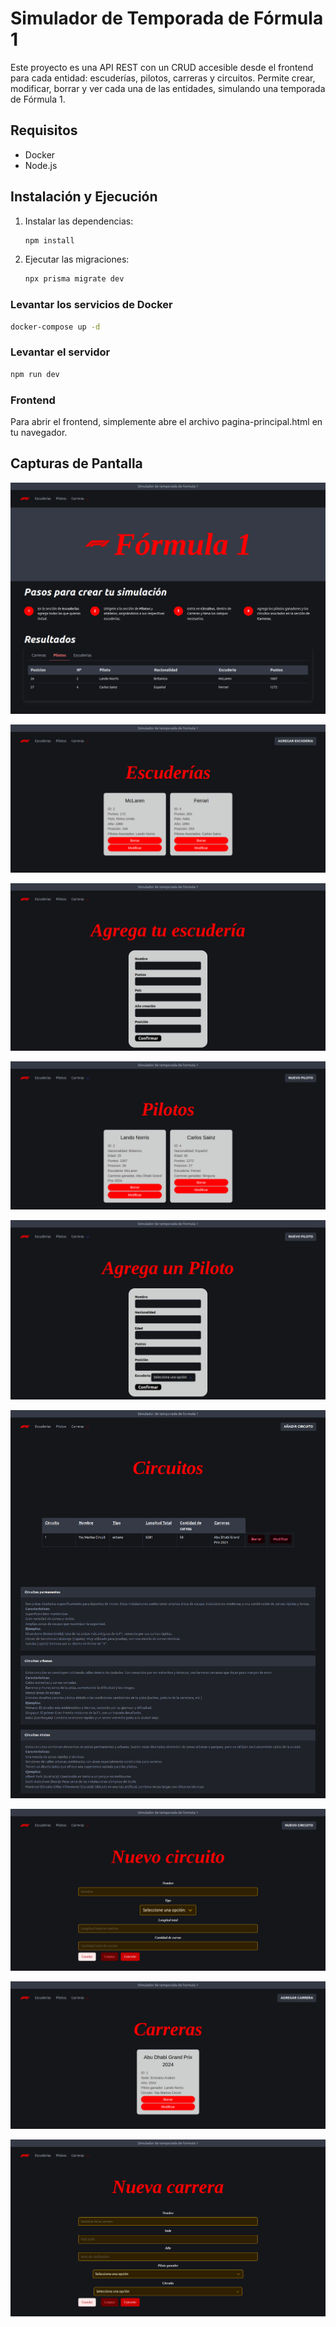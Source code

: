 # Simulador de Temporada de Fórmula 1

Este proyecto es una API REST con un CRUD accesible desde el frontend para cada entidad: escuderías, pilotos, carreras y circuitos. Permite crear, modificar, borrar y ver cada una de las entidades, simulando una temporada de Fórmula 1.

## Requisitos

- Docker
- Node.js

## Instalación y Ejecución

1. Instalar las dependencias:
    ```sh
    npm install
    ```

2. Ejecutar las migraciones:
    ```sh
    npx prisma migrate dev
    ```

### Levantar los servicios de Docker

```sh
docker-compose up -d
```

### Levantar el servidor

```sh
npm run dev
```
### Frontend

Para abrir el frontend, simplemente abre el archivo pagina-principal.html en tu navegador.

## Capturas de Pantalla
![Pagina Principal](./screenshots/pagina-principal.png)

![Escuderias](./screenshots/Escuderia.png)

![Agregar escuderias](./screenshots/agregar-escuderia.png)

![Pilotos](./screenshots/Piloto.png)

![Agregar pilotos](./screenshots/agregar-piloto.png)

![Ciruitos](./screenshots/Circuitos.png)

![Agregar circuitos](./screenshots/agregar-circuito.png)

![Carreras](./screenshots/Carreras.png)

![Agregar carreras](./screenshots/Carreras-agregar.png)
